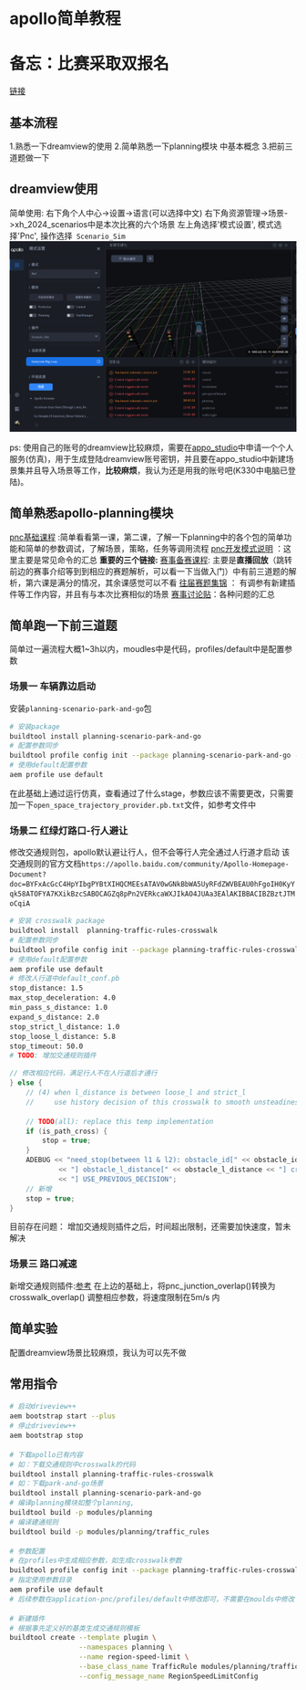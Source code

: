 # apollo简单教程
# 备忘：比赛采取双报名
[链接](https://apollo.baidu.com/community/article/1038)

## 基本流程
1.熟悉一下dreamview的使用
2.简单熟悉一下planning模块 中基本概念
3.把前三道题做一下

## dreamview使用
简单使用:
右下角个人中心->设置->语言(可以选择中文)
右下角资源管理->场景->xh_2024_scenarios中是本次比赛的六个场景
左上角选择'模式设置', 模式选择'Pnc', 操作选择` Scenario_Sim`
![alt text](./image.png)

ps: 使用自己的账号的dreamview比较麻烦，需要在[appo_studio](https://apollo.baidu.com/workspace/scenario-manage/scenario-set-management?tabKey=collection)中申请一个个人服务(仿真)，用于生成登陆dreamview账号密钥，并且要在appo_studio中新建场景集并且导入场景等工作，**比较麻烦**，我认为还是用我的账号吧(K330中电脑已登陆)。

## 简单熟悉apollo-planning模块
[pnc基础课程](https://apollo.baidu.com/community/online-course/776) :简单看看第一课，第二课，了解一下planning中的各个包的简单功能和简单的参数调试，了解场景，策略，任务等调用流程
[pnc开发模式说明](https://apollo.baidu.com/community/article/1261) ：这里主要是常见命令的汇总
**重要的三个链接:**
[赛事备赛课程](https://apollo.baidu.com/community/online-course/814): 主要是**直播回放**（跳转前边的赛事介绍等到到相应的赛题解析，可以看一下当做入门）中有前三道题的解析，第六课是满分的情况，其余课感觉可以不看
[往届赛题集锦](https://apollo.baidu.com/community/article/1258) ： 有调参有新建插件等工作内容，并且有与本次比赛相似的场景
[赛事讨论贴](https://apollo.baidu.com/community/article/1243)：各种问题的汇总

## 简单跑一下前三道题
简单过一遍流程大概1~3h以内，moudles中是代码，profiles/default中是配置参数
### 场景一 车辆靠边启动
安装`planning-scenario-park-and-go`包
```bash
# 安装package
buildtool install planning-scenario-park-and-go
# 配置参数同步
buildtool profile config init --package planning-scenario-park-and-go --profile=default
# 使用default配置参数
aem profile use default
```
在此基础上通过运行仿真，查看通过了什么stage，参数应该不需要更改，只需要加一下`open_space_trajectory_provider.pb.txt`文件，如参考文件中

### 场景二 红绿灯路口-行人避让
修改交通规则包，apollo默认避让行人，但不会等行人完全通过人行道才启动
该交通规则的官方文档`https://apollo.baidu.com/community/Apollo-Homepage-Document?doc=BYFxAcGcC4HpYIbgPYBtXIHQCMEEsATAV0wGNkBbWA5UyRFdZWVBEAU0hFgoIH0KyYqk58ATOFYA7KXikBzcSABOCAGZq8pPn2VERkcaWXJIkAO4JUAa3EAlAKIBBACIBZBztJTMoCqiA`
```bash
# 安装 crosswalk package
buildtool install  planning-traffic-rules-crosswalk
# 配置参数同步
buildtool profile config init --package planning-traffic-rules-crosswalk --profile=default
# 使用default配置参数
aem profile use default
# 修改人行道中default_conf.pb
stop_distance: 1.5
max_stop_deceleration: 4.0
min_pass_s_distance: 1.0
expand_s_distance: 2.0
stop_strict_l_distance: 1.0
stop_loose_l_distance: 5.8
stop_timeout: 50.0
# TODO: 增加交通规则插件
```
```cpp
// 修改相应代码，满足行人不在人行道后才通行
} else {
    // (4) when l_distance is between loose_l and strict_l
    //     use history decision of this crosswalk to smooth unsteadiness

    // TODO(all): replace this temp implementation
    if (is_path_cross) {
        stop = true;
    }
    ADEBUG << "need_stop(between l1 & l2): obstacle_id[" << obstacle_id << "] type[" << obstacle_type_name
            << "] obstacle_l_distance[" << obstacle_l_distance << "] crosswalk_id[" << crosswalk_id
            << "] USE_PREVIOUS_DECISION";
    // 新增
    stop = true;
}
```
目前存在问题：
增加交通规则插件之后，时间超出限制，还需要加快速度，暂未解决

### 场景三 路口减速
新增交通规则插件:[参考](https://apollo.baidu.com/community/article/1253)
在上边的基础上，将pnc_junction_overlap()转换为crosswalk_overlap()
调整相应参数，将速度限制在5m/s 内

## 简单实验
配置dreamview场景比较麻烦，我认为可以先不做

## 常用指令
```bash
# 启动driveview++
aem bootstrap start --plus
# 停止driveview++
aem bootstrap stop

# 下载apollo已有内容
# 如：下载交通规则中crosswalk的代码
buildtool install planning-traffic-rules-crosswalk
# 如：下载park-and-go场景
buildtool install planning-scenario-park-and-go
# 编译planning模块如整个planning,
buildtool build -p modules/planning
# 编译建通规则
buildtool build -p modules/planning/traffic_rules

# 参数配置
# 在profiles中生成相应参数，如生成crosswalk参数
buildtool profile config init --package planning-traffic-rules-crosswalk --profile=default
# 指定使用参数目录
aem profile use default
# 后续参数在application-pnc/profiles/default中修改即可，不需要在moulds中修改

# 新建插件
# 根据事先定义好的基类生成交通规则模板
buildtool create --template plugin \
                 --namespaces planning \
                 --name region-speed-limit \
                 --base_class_name TrafficRule modules/planning/traffic_rules/region_speed_limit \
                 --config_message_name RegionSpeedLimitConfig

```